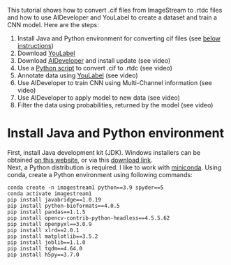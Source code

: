 This tutorial shows how to convert .cif files from ImageStream to .rtdc files and
how to use AIDeveloper and YouLabel to create a dataset and train a CNN model.
Here are the steps:

1. Install Java and Python environment for converting cif files (see [below instructions](#install-java-and-python-environment))
2. Download [YouLabel](https://github.com/maikherbig/YouLabel/releases)
3. Download [AIDeveloper](https://github.com/maikherbig/AIDeveloper/releases) and install update (see video)
4. Use a [Python script](https://github.com/maikherbig/AIDeveloper/blob/master/Tutorial%20ImageStream/cif_to_rtdc_v06.py) to convert .cif to .rtdc (see video)
6. Annotate data using [YouLabel](https://github.com/maikherbig/YouLabel/releases) (see video)
7. Use AIDeveloper to train CNN using Multi-Channel information (see video)
8. Use AIDeveloper to apply model to new data (see video)
9. Filter the data using probabilities, returned by the model (see video)


# Install Java and Python environment   
First, install Java development kit (JDK). Windows installers can be obtained [on this website](https://www.oracle.com/java/technologies/downloads/#jdk18-windows), or via this [download link](https://download.oracle.com/java/18/latest/jdk-18_windows-x64_bin.exe).  
Next, a Python distribution is required. I like to work with [miniconda](https://docs.conda.io/en/latest/miniconda.html). 
Using conda, create a Python environment using following commands:
```
conda create -n imagestream1 python==3.9 spyder==5
conda activate imagestream1
pip install javabridge==1.0.19
pip install python-bioformats==4.0.5
pip install pandas==1.1.5
pip install opencv-contrib-python-headless==4.5.5.62
pip install openpyxl==3.0.9
pip install xlrd==2.0.1
pip install matplotlib==3.5.2
pip install joblib==1.1.0
pip install tqdm==4.64.0
pip install h5py==3.7.0  
```
